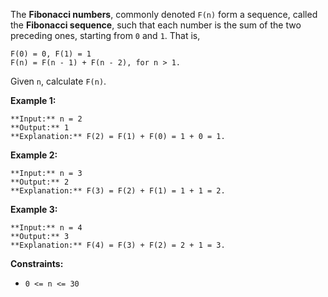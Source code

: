 The **Fibonacci numbers**, commonly denoted `F(n)` form a sequence, called the **Fibonacci sequence**, such that each number is the sum of the two preceding ones, starting from `0` and `1`. That is,


```
F(0) = 0, F(1) = 1
F(n) = F(n - 1) + F(n - 2), for n > 1.

```

Given `n`, calculate `F(n)`.

**Example 1:**


```
**Input:** n = 2
**Output:** 1
**Explanation:** F(2) = F(1) + F(0) = 1 + 0 = 1.

```

**Example 2:**


```
**Input:** n = 3
**Output:** 2
**Explanation:** F(3) = F(2) + F(1) = 1 + 1 = 2.

```

**Example 3:**


```
**Input:** n = 4
**Output:** 3
**Explanation:** F(4) = F(3) + F(2) = 2 + 1 = 3.

```

**Constraints:**

* `0 <= n <= 30`

